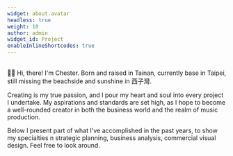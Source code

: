 ```yaml
---
widget: about.avatar
headless: true
weight: 10
author: admin
widget_id: Project
enableInlineShortcodes: true
---
```

<br>
👋🏻 Hi, there! I'm Chester. Born and raised in Tainan, currently base in Taipei, still missing the beachside and sunshine in 西子灣. <br>

Creating is my true passion, and I pour my heart and soul into every project I undertake. My aspirations and standards are set high, as I hope to become a well-rounded creator in both the business world and the realm of music production. <br>

Below I present part of what I've accomplished in the past years, to show my specialties n strategic planning, business analysis, commercial visual design. Feel free to look around.


<!-- Calendly badge widget begin -->
<link href="https://assets.calendly.com/assets/external/widget.css" rel="stylesheet">
<script src="https://assets.calendly.com/assets/external/widget.js" type="text/javascript" async></script>
<script type="text/javascript">window.onload = function() { Calendly.initBadgeWidget({ url: 'https://calendly.com/chesterchou/consultation', text: 'Schedule time with me', color: '#0069ff', textColor: '#ffffff', branding: undefined }); }</script>
<!-- Calendly badge widget end -->

<!-- life components: 🌅 🎸 🎧 🐶 📺 💻 🚴🏼 -->
<!-- <i class="fa-brands fa-spotify" style="color: #146aff;"></i> -->

<br>

<!-- {style="font-size: 1.5rem; background: #FFB76B; background: linear-gradient(to right, #FFB76B 20%, #FFA73D 30%, #FF7C00 60%, #FF2204 100%); -webkit-background-clip: text; -webkit-text-fill-color: transparent;"} -->

